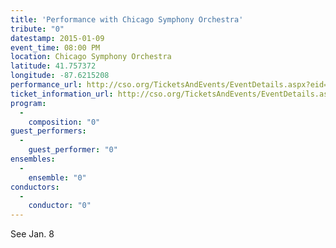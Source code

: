 ```yaml
---
title: 'Performance with Chicago Symphony Orchestra'
tribute: "0"
datestamp: 2015-01-09
event_time: 08:00 PM
location: Chicago Symphony Orchestra
latitude: 41.757372
longitude: -87.6215208
performance_url: http://cso.org/TicketsAndEvents/EventDetails.aspx?eid=6419
ticket_information_url: http://cso.org/TicketsAndEvents/EventDetails.aspx?eid=6419
program: 
  -
    composition: "0"
guest_performers: 
  -
    guest_performer: "0"
ensembles: 
  -
    ensemble: "0"
conductors: 
  -
    conductor: "0"
---
```

See Jan. 8